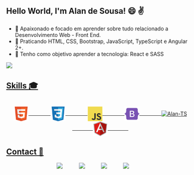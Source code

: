 ## Hello World, I'm Alan de Sousa! 😄 ✌️

- 🎯 Apaixonado e focado em aprender sobre tudo relacionado a Desenvolvimento Web - Front End.
- 🥇 Praticando HTML, CSS, Bootstrap, JavaScript, TypeScript e Angular 2+.
- 🚀 Tenho como objetivo aprender a tecnologia: React e SASS

<div>
  <a href="https://github.com/alansousacarvalho">
  
  <img height="150em" src="https://github-readme-stats.vercel.app/api/top-langs/?username=alansousacarvalho&layout=compact&langs_count=7&theme=dark"/>
</div>
  
  ## Skills :mortar_board:

  <div>
    <div align="center" style="display: inline_block"><br>
    <img align="center" alt="Alan-HTML" height="40" width="40" src="https://raw.githubusercontent.com/devicons/devicon/master/icons/html5/html5-original.svg">
      &nbsp;&nbsp;&nbsp;&nbsp;&nbsp;&nbsp;&nbsp;&nbsp;&nbsp;&nbsp;&nbsp;&nbsp;&nbsp;
    <img align="center" alt="Alan-CSS" height="40" width="40" src="https://raw.githubusercontent.com/devicons/devicon/master/icons/css3/css3-original.svg">
      &nbsp;&nbsp;&nbsp;&nbsp;&nbsp;&nbsp;&nbsp;&nbsp;&nbsp;&nbsp;&nbsp;&nbsp;&nbsp;
      <img align="center" alt="Alan-JS" height="40" width="40" src="https://raw.githubusercontent.com/devicons/devicon/master/icons/javascript/javascript-original.svg">
      &nbsp;&nbsp;&nbsp;&nbsp;&nbsp;&nbsp;&nbsp;&nbsp;&nbsp;&nbsp;&nbsp;&nbsp;&nbsp;
     <img align="center" alt="Alan-Bootstrap" height="40" width="40" src="https://github.com/devicons/devicon/blob/master/icons/bootstrap/bootstrap-plain.svg">
      &nbsp;&nbsp;&nbsp;&nbsp;&nbsp;&nbsp;&nbsp;&nbsp;&nbsp;&nbsp;&nbsp;&nbsp;&nbsp;
      <img align="center" alt="Alan-TS" height="40" width="40" src="https://cdn.jsdelivr.net/gh/devicons/devicon/icons/typescript/typescript-original.svg" />
      &nbsp;&nbsp;&nbsp;&nbsp;&nbsp;&nbsp;&nbsp;&nbsp;&nbsp;&nbsp;&nbsp;&nbsp;&nbsp;
      <img align="center" alt="Alan-Angular" height="40" width="40" src="https://github.com/devicons/devicon/blob/master/icons/angularjs/angularjs-original.svg">
      &nbsp;&nbsp;&nbsp;&nbsp;&nbsp;&nbsp;&nbsp;&nbsp;&nbsp;&nbsp;&nbsp;&nbsp;&nbsp;
   </div>
    
    
    
 ## Contact 📱
  <div align="center"> 
  <a href="https://www.linkedin.com/in/alan-de-sousa-carvalho/" target="_blank"><img src="https://img.shields.io/badge/-LinkedIn-%230077B5?style=for-the-badge&logo=linkedin&logoColor=white" target="_blank"></a>
    &nbsp;&nbsp;&nbsp;&nbsp;&nbsp;&nbsp;&nbsp;&nbsp;&nbsp;
  <a href="https://www.instagram.com/alan.scarvalho/" target="_blank"><img src="https://img.shields.io/badge/-Instagram-%23E4405F?style=for-the-badge&logo=instagram&logoColor=white" target="_blank"></a>
    &nbsp;&nbsp;&nbsp;&nbsp;&nbsp;&nbsp;&nbsp;&nbsp;&nbsp;
  <a href = "mailto:alan.sc2016.com"><img src="https://img.shields.io/badge/Gmail-D14836?style=for-the-badge&logo=gmail&logoColor=white"></a>
    &nbsp;&nbsp;&nbsp;&nbsp;&nbsp;&nbsp;&nbsp;&nbsp;&nbsp;
    <a href="mailto:alan.sousacarvalho@outlook.com" target="_blank"><img src="https://img.shields.io/badge/Microsoft_Outlook-0078D4?style=for-the-badge&logo=microsoft-outlook&logoColor=white" target="_blank"></a>
    &nbsp;&nbsp;&nbsp;&nbsp;&nbsp;&nbsp;&nbsp;&nbsp;&nbsp;
    
  </div>
    
<!--     ![Snake animation](https://github.com/alansousacarvalho/alansousacarvalho/blob/output/github-contribution-grid-snake.svg) -->
   
  
